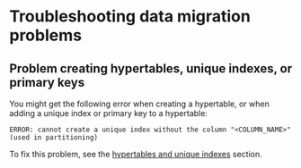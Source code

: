 # Troubleshooting data migration problems

## Problem creating hypertables, unique indexes, or primary keys
You might get the following error when creating a hypertable, or when adding a
unique index or primary key to a hypertable:
```
ERROR: cannot create a unique index without the column "<COLUMN_NAME>" (used in partitioning) 
```

To fix this problem, see the [hypertables and unique indexes][unique-indexes]
section.

[unique-indexes]: timescaledb/:currentVersion:/how-to-guides/hypertables/hypertables-and-unique-indexes/
